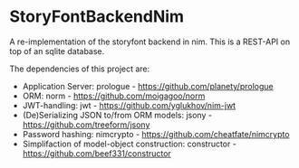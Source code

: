 # StoryFontBackendNim

A re-implementation of the storyfont backend in nim.
This is a REST-API on top of an sqlite database.

The dependencies of this project are:

-   Application Server: prologue - https://github.com/planety/prologue
-   ORM: norm - https://github.com/moigagoo/norm
-   JWT-handling: jwt - https://github.com/yglukhov/nim-jwt
-   (De)Serializing JSON to/from ORM models: jsony - https://github.com/treeform/jsony
-   Password hashing: nimcrypto - https://github.com/cheatfate/nimcrypto
-   Simplifaction of model-object construction: constructor - https://github.com/beef331/constructor
